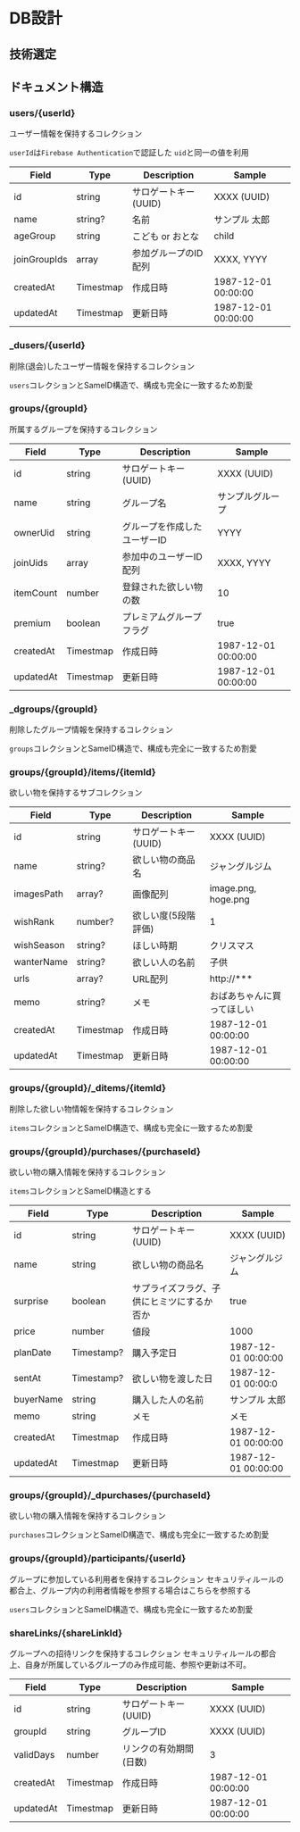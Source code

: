 # DB設計

## 技術選定

## ドキュメント構造

### users/{userId}

ユーザー情報を保持するコレクション

`userId`は`Firebase Authentication`で認証した `uid`と同一の値を利用

| Field        | Type          | Description          | Sample              |
| ------------ | ------------- | -------------------- | ------------------- |
| id           | string        | サロゲートキー(UUID) | XXXX (UUID)         |
| name         | string?       | 名前                 | サンプル 太郎       |
| ageGroup     | string        | こども or おとな     | child               |
| joinGroupIds | array<string> | 参加グループのID配列 | XXXX, YYYY          |
| createdAt    | Timestmap     | 作成日時             | 1987-12-01 00:00:00 |
| updatedAt    | Timestmap     | 更新日時             | 1987-12-01 00:00:00 |

### _dusers/{userId}

削除(退会)したユーザー情報を保持するコレクション

`users`コレクションとSameID構造で、構成も完全に一致するため割愛

### groups/{groupId}

所属するグループを保持するコレクション

| Field     | Type          | Description                  | Sample              |
| --------- | ------------- | ---------------------------- | ------------------- |
| id        | string        | サロゲートキー(UUID)         | XXXX (UUID)         |
| name      | string        | グループ名                   | サンプルグループ    |
| ownerUid  | string        | グループを作成したユーザーID | YYYY                |
| joinUids  | array<string> | 参加中のユーザーID配列       | XXXX, YYYY          |
| itemCount | number        | 登録された欲しい物の数       | 10                  |
| premium   | boolean       | プレミアムグループフラグ     | true                |
| createdAt | Timestmap     | 作成日時                     | 1987-12-01 00:00:00 |
| updatedAt | Timestmap     | 更新日時                     | 1987-12-01 00:00:00 |

### _dgroups/{groupId}

削除したグループ情報を保持するコレクション

`groups`コレクションとSameID構造で、構成も完全に一致するため割愛

### groups/{groupId}/items/{itemId}

欲しい物を保持するサブコレクション

| Field      | Type           | Description          | Sample                     |
| ---------- | -------------- | -------------------- | -------------------------- |
| id         | string         | サロゲートキー(UUID) | XXXX (UUID)                |
| name       | string?        | 欲しい物の商品名     | ジャングルジム             |
| imagesPath | array<string>? | 画像配列             | image.png, hoge.png        |
| wishRank   | number?        | 欲しい度(5段階評価)  | 1                          |
| wishSeason | string?        | ほしい時期           | クリスマス                 |
| wanterName | string?        | 欲しい人の名前       | 子供                       |
| urls       | array<string>? | URL配列              | http://***                 |
| memo       | string?        | メモ                 | おばあちゃんに買ってほしい |
| createdAt  | Timestmap      | 作成日時             | 1987-12-01 00:00:00        |
| updatedAt  | Timestmap      | 更新日時             | 1987-12-01 00:00:00        |

### groups/{groupId}/_ditems/{itemId}

削除した欲しい物情報を保持するコレクション

`items`コレクションとSameID構造で、構成も完全に一致するため割愛

### groups/{groupId}/purchases/{purchaseId}

欲しい物の購入情報を保持するコレクション

`items`コレクションとSameID構造とする

| Field     | Type       | Description                                | Sample              |
| --------- | ---------- | ------------------------------------------ | ------------------- |
| id        | string     | サロゲートキー(UUID)                       | XXXX (UUID)         |
| name      | string     | 欲しい物の商品名                           | ジャングルジム      |
| surprise  | boolean    | サプライズフラグ、子供にヒミツにするか否か | true                |
| price     | number     | 値段                                       | 1000                |
| planDate  | Timestamp? | 購入予定日                                 | 1987-12-01 00:00:00 |
| sentAt    | Timestamp? | 欲しい物を渡した日                         | 1987-12-01 00:00:0  |
| buyerName | string     | 購入した人の名前                           | サンプル 太郎       |
| memo      | string     | メモ                                       | メモ                |
| createdAt | Timestmap  | 作成日時                                   | 1987-12-01 00:00:00 |
| updatedAt | Timestmap  | 更新日時                                   | 1987-12-01 00:00:00 |

### groups/{groupId}/_dpurchases/{purchaseId}

欲しい物の購入情報を保持するコレクション

`purchases`コレクションとSameID構造で、構成も完全に一致するため割愛

### groups/{groupId}/participants/{userId}

グループに参加している利用者を保持するコレクション
セキュリティルールの都合上、グループ内の利用者情報を参照する場合はこちらを参照する

`users`コレクションとSameID構造で、構成も完全に一致するため割愛

### shareLinks/{shareLinkId}

グループへの招待リンクを保持するコレクション
セキュリティルールの都合上、自身が所属しているグループのみ作成可能、参照や更新は不可。

| Field     | Type      | Description            | Sample              |
| --------- | --------- | ---------------------- | ------------------- |
| id        | string    | サロゲートキー(UUID)   | XXXX (UUID)         |
| groupId   | string    | グループID             | XXXX (UUID)         |
| validDays | number    | リンクの有効期間(日数) | 3                   |
| createdAt | Timestmap | 作成日時               | 1987-12-01 00:00:00 |
| updatedAt | Timestmap | 更新日時               | 1987-12-01 00:00:00 |
